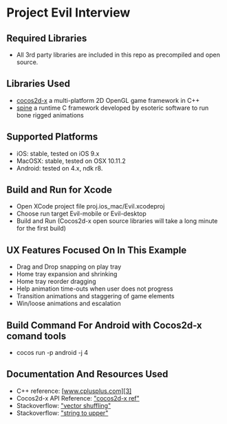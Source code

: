 Project Evil Interview
=========

Required Libraries
------------------
   * All 3rd party libraries are included in this repo as precompiled and open source.

Libraries Used
------------------
   * [cocos2d-x][1] a multi-platform 2D OpenGL game framework in C++
   * [spine][2] a runtime C framework developed by esoteric software to run bone rigged animations

Supported Platforms
-------------------

   * iOS:  stable, tested on iOS 9.x
   * MacOSX: stable, tested on OSX 10.11.2
   * Android: tested on 4.x, ndk r8.

Build and Run for Xcode
-------------------------------
   * Open XCode project file proj.ios_mac/Evil.xcodeproj
   * Choose run target Evil-mobile or Evil-desktop
   * Build and Run (Cocos2d-x open source libraries will take a long minute for the first build)

UX Features Focused On In This Example
-------------------------------
   * Drag and Drop snapping on play tray
   * Home tray expansion and shrinking
   * Home tray reorder dragging
   * Help animation time-outs when user does not progress
   * Transition animations and staggering of game elements
   * Win/loose animations and escalation

Build Command For Android with Cocos2d-x comand tools
-------------------------------

   * cocos run -p android -j 4

Documentation And Resources Used
--------------

   * C++ reference: [www.cplusplus.com][3]
   * Cocos2d-x API Reference: ["cocos2d-x ref"][4]
   * Stackoverflow: ["vector shuffling"][5]
   * Stackoverflow: ["string to upper"][6]

[1]: https://github.com/cocos2d/cocos2d-x "cocos2d-x"
[2]: https://github.com/EsotericSoftware/spine-runtimes "spine runtimes"
[3]: http://www.cplusplus.com "www.cplusplus.com"
[4]: http://www.cocos2d-x.org/reference/native-cpp/V3.10/index.html "cocos2d-x ref"
[5]: http://stackoverflow.com/questions/14221763/stdrandom-shuffle-produces-same-result-each-time "vector shuffling"
[6]: http://stackoverflow.com/questions/735204/convert-a-string-in-c-to-upper-case "string to upper"